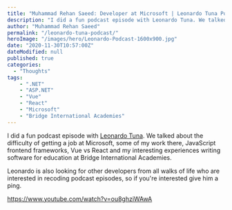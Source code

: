```yaml
---
title: "Muhammad Rehan Saeed: Developer at Microsoft | Leonardo Tuna Podcast"
description: "I did a fun podcast episode with Leonardo Tuna. We talked about the difficulty of getting a job at Microsoft, some of my work there, JavaScript frontend frameworks, Vue vs React and my interesting experiences writing software for education at Bridge International Academies."
author: "Muhammad Rehan Saeed"
permalink: "/leonardo-tuna-podcast/"
heroImage: "/images/hero/Leonardo-Podcast-1600x900.jpg"
date: "2020-11-30T10:57:00Z"
dateModified: null
published: true
categories:
  - "Thoughts"
tags:
    - ".NET"
    - "ASP.NET"
    - "Vue"
    - "React"
    - "Microsoft"
    - "Bridge International Academies"
---
```


I did a fun podcast episode with [Leonardo Tuna](https://www.leotuna.com/). We talked about the difficulty of getting a job at Microsoft, some of my work there, JavaScript frontend frameworks, Vue vs React and my interesting experiences writing software for education at Bridge International Academies.

Leonardo is also looking for other developers from all walks of life who are interested in recoding podcast episodes, so if you're interested give him a ping.

https://www.youtube.com/watch?v=ou8ghziWAwA

